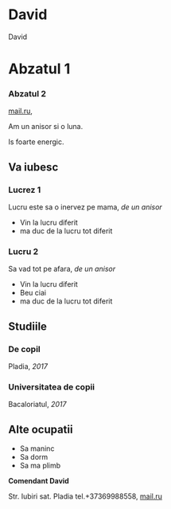 # David
David
<!DOCTYPE html>
<html>
      <head>
         <meta charset="UTF-8">
           <link rel="stylesheet" href="style.css">
           <title>Ma numesc David</title>
       </head>
       <body>
           <div id="header">
               <h1>Abzatul 1</h1>
               <h3>Abzatul 2</h3>
               <p>
                   <a href="bubusu@mail.ru">mail.ru</a>,
               </p>
           </div>
           <div id="main">
               <p>Am un anisor si o luna.</p>
               <p>Is foarte energic.</p>
               <section>
                   <h2>Va iubesc</h2>
                   <div>
                       <h3>Lucrez 1</h3>
                       <p>Lucru este sa o inervez pe mama, <i>de un anisor</i></p>
                       <ul>
                           <li>Vin la lucru diferit</li>
                           <li>ma duc de la lucru tot diferit</li>
                       </ul>
                   </div>
                   <div>
                       <h3>Lucru 2</h3>
                       <p>Sa vad tot pe afara, <i>de un anisor</i></p>
                       <ul>
                           <li>Vin la lucru diferit</li>
                           <li>Beu ciai</li>
                           <li>ma duc de la lucru tot diferit</li>
                       </ul>
                   </div>
               </section>
               <section>
                   <h2>Studiile</h2>
                   <div>
                       <h3>De copil</h3>
                       <p>Pladia, <i>2017</i></p>
                   </div>
                   <div>
                       <h3>Universitatea de copii</h3>
                       <p>Bacaloriatul, <i>2017</i></p>
                   </div>
               </section> 
               <section>
                   <h2>Alte ocupatii</h2>
                   <ul>
                       <li>Sa maninc</li>
                       <li>Sa dorm</li>
                       <li>Sa ma plimb</li>
                   </ul>
               </section>
           </div>
           <div id="footer">
               <p><b>Comendant David</b></p>
               <p>Str. Iubiri sat. Pladia tel.+37369988558, <a href="bubusu@mail.ru">mail.ru</a></p>
           </div>
       </body>
   </html>
